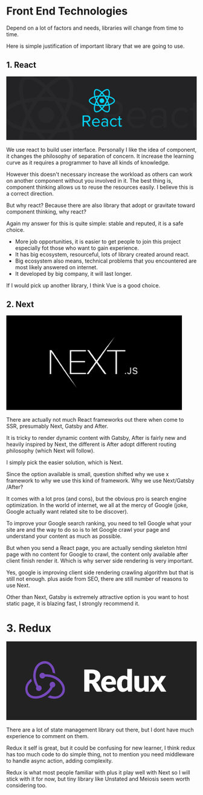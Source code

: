 # Front End Technologies

Depend on a lot of factors and needs, libraries will change from time to time.

Here is simple justification of important library that we are going to use.

## 1. React

![](./img/1.jpeg)

We use react to build user interface. Personally I like the idea of component, it changes the philosophy of separation of concern. It increase the learning curve as it requires a programmer to have all kinds of knowledge.

However this doesn't necessary increase the workload as others can work on another component without you involved in it. The best thing is, component thinking allows us to reuse the resources easily. I believe this is a correct direction.

But why react? Because there are also library that adopt or gravitate toward component thinking, why react?

Again my answer for this is quite simple: stable and reputed, it is a safe choice.

- More job opportunities, it is easier to get people to join this project especially fot those who want to gain experience.
- It has big ecosystem, resourceful, lots of library created around react.
- Big ecosystem also means, technical problems that you encountered are most likely answered on internet.
- It developed by big company, it will last longer.

If I would pick up another library, I think Vue is a good choice.

## 2. Next

![](./img/2.png)

There are actually not much React frameworks out there when come to SSR, presumably Next, Gatsby and After.

It is tricky to render dynamic content with Gatsby, After is fairly new and heavily inspired by Next, the different is After adopt different routing philosophy (which Next will follow).

I simply pick the easier solution, which is Next.

Since the option available is small, question shifted why we use x framework to why we use this kind of framework. Why we use Next/Gatsby /After?

It comes with a lot pros (and cons), but the obvious pro is search engine optimization. In the world of internet, we all at the mercy of Google (joke, Google actually want related site to be discover).

To improve your Google search ranking, you need to tell Google what your site are and the way to do so is to let Google crawl your page and understand your content as much as possible.

But when you send a React page, you are actually sending skeleton html page with no content for Google to crawl, the content only available after client finish render it. Which is why server side rendering is very important.

Yes, google is improving client side rendering crawling algorithm but that is still not enough. plus aside from SEO, there are still number of reasons to use Next.

Other than Next, Gatsby is extremely attractive option is you want to host static page, it is blazing fast, I strongly recommend it.

# 3. Redux

![](./img/3.png)

There are a lot of state management library out there, but I dont have much experience to comment on them.

Redux it self is great, but it could be confusing for new learner, I think redux has too much code to do simple thing, not to mention you need middleware to handle async action, adding complexity.

Redux is what most people familiar with plus it play well with Next so I will stick with it for now, but tiny library like Unstated and Meiosis seem worth considering too.
